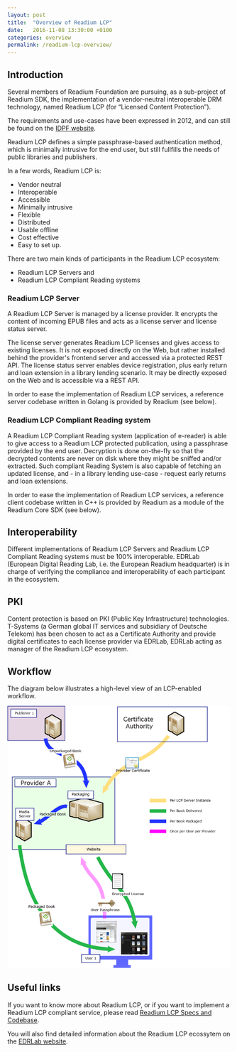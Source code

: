 ```yaml
---
layout: post
title:  "Overview of Readium LCP"
date:   2016-11-08 13:30:00 +0100
categories: overview
permalink: /readium-lcp-overview/
---
```


## Introduction

Several members of Readium Foundation are pursuing, as a sub-project of Readium SDK, the implementation of a vendor-neutral interoperable DRM technology, named Readium LCP (for “Licensed Content Protection”).

The requirements and use-cases have been expressed in 2012, and can still be found on the [IDPF website](http://idpf.org/epub-content-protection).

Readium LCP defines a simple passphrase-based authentication method, which is minimally intrusive for the end user, 
but still fullfills the needs of public libraries and publishers. 

In a few words, Readium LCP is:
- Vendor neutral
- Interoperable
- Accessible
- Minimally intrusive
- Flexible
- Distributed
- Usable offline 
- Cost effective
- Easy to set up.

There are two main kinds of participants in the Readium LCP ecosystem: 
* Readium LCP Servers and 
* Readium LCP Compliant Reading systems

### Readium LCP Server

A Readium LCP Server is managed by a license provider. It encrypts the content of incoming EPUB files and acts as a license server and license status server. 

The license server generates Readium LCP licenses and gives access to existing licenses. It is not exposed directly on the Web, but rather installed behind the provider's frontend server and accessed via a protected REST API. 
The license status server enables device registration, plus early return and loan extension in a library lending scenario. It may be directly exposed on the Web and is accessible via a REST API. 

In order to ease the implementation of Readium LCP services, a reference server codebase written in Golang is provided by Readium (see below).

### Readium LCP Compliant Reading system

A Readium LCP Compliant Reading system (application of e-reader) is able to give access to a Readium LCP protected publication, using a passphrase provided by the end user. Decryption is done on-the-fly so that the decrypted contents are never on disk where they might be sniffed and/or extracted. Such compliant Reading System is also capable of fetching an updated license, and - in a library lending use-case - request early returns and loan extensions.  

In order to ease the implementation of Readium LCP services, a reference client codebase written in C++ is provided by Readium as a module of the Readium Core SDK (see below).

## Interoperability

Different implementations of Readium LCP Servers and Readium LCP Compliant Reading systems must be 100% interoperable.
EDRLab (European Digital Reading Lab, i.e. the European Readium headquarter) is in charge of verifying the compliance  and interoperability of each participant in the ecosystem.

## PKI

Content protection is based on PKI (Public Key Infrastructure) technologies. T-Systems (a German global IT services and subsidiary of Deutsche Telekom) has been chosen to act as a Certificate Authority and provide digital certificates to each license provider via EDRLab, EDRLab acting as manager of the Readium LCP ecosystem. 

## Workflow

The diagram below illustrates a high-level view of an LCP-enabled workflow.

![readium-lcp](/assets/images/readium-lcp.png)

## Useful links

If you want to know more about Readium LCP, or if you want to implement a Readium LCP compliant service, 
please read [Readium LCP Specs and Codebase](/lcp-specs-codebase/).

You will also find detailed information about the Readium LCP ecossytem on the [EDRLab website](https://edrlab.org/edrlab/readium-lcp-principles/).
